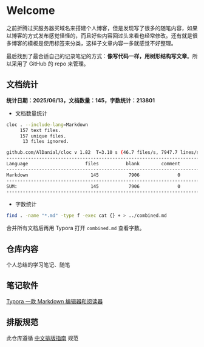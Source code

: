 # Welcome

之前折腾过买服务器买域名来搭建个人博客，但是发现写了很多的随笔内容，如果以博客的方式发布感觉怪怪的，而且好些内容回过头来看也经常修改。还有就是很多博客的模板是使用标签来分类，这样子文章内容一多就感觉不好整理。

最后找到了最合适自己的记录笔记的方式：**像写代码一样，用树形结构写文章**。所以采用了 GitHub 的 repo 来管理。

## 文档统计

**统计日期：2025/06/13，文档数量：145，字数统计：213801**

- 文档数量统计

```bash
cloc . --include-lang=Markdown
     157 text files.
     157 unique files.
      13 files ignored.

github.com/AlDanial/cloc v 1.82  T=3.10 s (46.7 files/s, 7947.7 lines/s)
-------------------------------------------------------------------------------
Language                     files          blank        comment           code
-------------------------------------------------------------------------------
Markdown                       145           7906              0          16747
-------------------------------------------------------------------------------
SUM:                           145           7906              0          16747
-------------------------------------------------------------------------------
```

- 字数统计

```bash
find . -name "*.md" -type f -exec cat {} + > ../combined.md
```

合并所有文档后再用 Typora 打开 `combined.md` 查看字数。

## 仓库内容

个人总结的学习笔记、随笔

## 笔记软件

[Typora 一款 Markdown 编辑器和阅读器](https://typoraio.cn/)

## 排版规范

此仓库遵循 [中文排版指南](https://github.com/sparanoid/chinese-copywriting-guidelines) 规范
